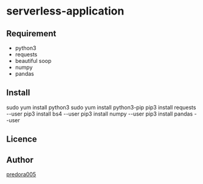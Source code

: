 # serverless-application

## Requirement

- python3
- requests
- beautiful soop
- numpy
- pandas

## Install

sudo yum install python3
sudo yum install python3-pip
pip3 install requests --user
pip3 install bs4 --user
pip3 install numpy --user
pip3 install pandas --user

## Licence

## Author
[predora005](https://github.com/predora005)

